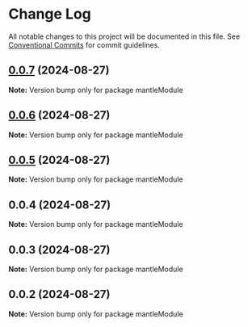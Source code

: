# Change Log

All notable changes to this project will be documented in this file.
See [Conventional Commits](https://conventionalcommits.org) for commit guidelines.

## [0.0.7](https://github.com/Sid-AssetMantle/mantleModule/compare/mantleModule@0.0.6...mantleModule@0.0.7) (2024-08-27)

**Note:** Version bump only for package mantleModule

## [0.0.6](https://github.com/Sid-AssetMantle/mantleModule/compare/mantleModule@0.0.5...mantleModule@0.0.6) (2024-08-27)

**Note:** Version bump only for package mantleModule

## [0.0.5](https://github.com/Sid-AssetMantle/mantleModule/compare/mantleModule@0.0.4...mantleModule@0.0.5) (2024-08-27)

**Note:** Version bump only for package mantleModule

## 0.0.4 (2024-08-27)

**Note:** Version bump only for package mantleModule

## 0.0.3 (2024-08-27)

**Note:** Version bump only for package mantleModule

## 0.0.2 (2024-08-27)

**Note:** Version bump only for package mantleModule
